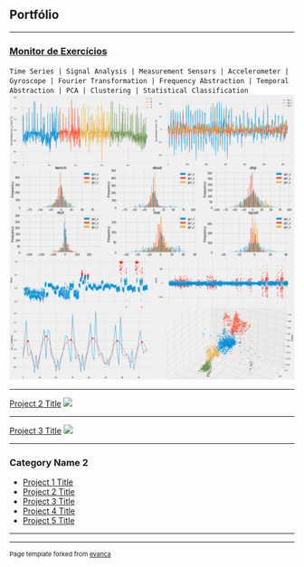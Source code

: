 ## **Portfólio**
---

### [Monitor de Exercícios](https://github.com/andre-balbi/monitor-exercicios)

`Time Series | Signal Analysis | Measurement Sensors | Accelerometer | Gyroscope | Fourier Transformation | Frequency Abstraction | Temporal Abstraction | PCA | Clustering | Statistical Classification`
[<img src="images/fitness-tracker.png?raw=true"/>](https://github.com/andre-balbi/monitor-exercicios)


---
[Project 2 Title](/pdf/sample_presentation.pdf)
<img src="images/dummy_thumbnail.jpg?raw=true"/>

---
[Project 3 Title](http://example.com/)
<img src="images/dummy_thumbnail.jpg?raw=true"/>

---

### Category Name 2

- [Project 1 Title](http://example.com/)
- [Project 2 Title](http://example.com/)
- [Project 3 Title](http://example.com/)
- [Project 4 Title](http://example.com/)
- [Project 5 Title](http://example.com/)

---




---
<p style="font-size:11px">Page template forked from <a href="https://github.com/evanca/quick-portfolio">evanca</a></p>
<!-- Remove above link if you don't want to attibute -->
